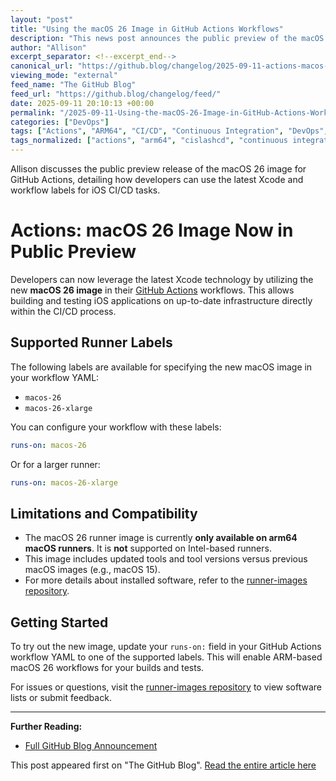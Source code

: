 ```yaml
---
layout: "post"
title: "Using the macOS 26 Image in GitHub Actions Workflows"
description: "This news post announces the public preview of the macOS 26 image for GitHub Actions, enabling developers to build and test iOS applications with the latest Xcode on ARM-based macOS runners. The post explains new runner labels, limitations related to hardware support, and provides resources for further information."
author: "Allison"
excerpt_separator: <!--excerpt_end-->
canonical_url: "https://github.blog/changelog/2025-09-11-actions-macos-26-image-now-in-public-preview"
viewing_mode: "external"
feed_name: "The GitHub Blog"
feed_url: "https://github.blog/changelog/feed/"
date: 2025-09-11 20:10:13 +00:00
permalink: "/2025-09-11-Using-the-macOS-26-Image-in-GitHub-Actions-Workflows.html"
categories: ["DevOps"]
tags: ["Actions", "ARM64", "CI/CD", "Continuous Integration", "DevOps", "GitHub Actions", "Ios Development", "Macos 26", "News", "Release Management", "Runner Images", "Workflow Automation", "Xcode"]
tags_normalized: ["actions", "arm64", "cislashcd", "continuous integration", "devops", "github actions", "ios development", "macos 26", "news", "release management", "runner images", "workflow automation", "xcode"]
---
```


Allison discusses the public preview release of the macOS 26 image for GitHub Actions, detailing how developers can use the latest Xcode and workflow labels for iOS CI/CD tasks.<!--excerpt_end-->

# Actions: macOS 26 Image Now in Public Preview

Developers can now leverage the latest Xcode technology by utilizing the new **macOS 26 image** in their [GitHub Actions](https://github.com/features/actions) workflows. This allows building and testing iOS applications on up-to-date infrastructure directly within the CI/CD process.

## Supported Runner Labels

The following labels are available for specifying the new macOS image in your workflow YAML:

- `macos-26`
- `macos-26-xlarge`

You can configure your workflow with these labels:

```yaml
runs-on: macos-26
```

Or for a larger runner:

```yaml
runs-on: macos-26-xlarge
```

## Limitations and Compatibility

- The macOS 26 runner image is currently **only available on arm64 macOS runners**. It is **not** supported on Intel-based runners.
- This image includes updated tools and tool versions versus previous macOS images (e.g., macOS 15).
- For more details about installed software, refer to the [runner-images repository](https://github.com/actions/runner-images).

## Getting Started

To try out the new image, update your `runs-on:` field in your GitHub Actions workflow YAML to one of the supported labels. This will enable ARM-based macOS 26 workflows for your builds and tests.

For issues or questions, visit the [runner-images repository](https://github.com/actions/runner-images) to view software lists or submit feedback.

---

**Further Reading:**

- [Full GitHub Blog Announcement](https://github.blog/changelog/2025-09-11-actions-macos-26-image-now-in-public-preview)

This post appeared first on "The GitHub Blog". [Read the entire article here](https://github.blog/changelog/2025-09-11-actions-macos-26-image-now-in-public-preview)
